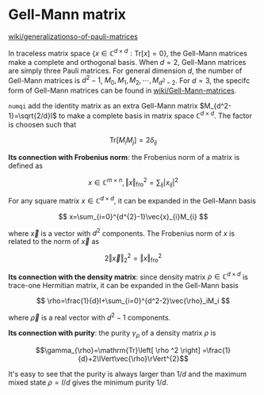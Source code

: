 # Gell-Mann matrix

[wiki/generalizationso-of-pauli-matrices](https://en.wikipedia.org/wiki/Generalizations_of_Pauli_matrices)

In traceless matrix space $\lbrace x\in\mathbb{C}^{d\times d}:\mathrm{Tr}[x]=0\rbrace$, the Gell-Mann matrices make a complete and orthogonal basis. When $d=2$, Gell-Mann matrices are simply three Pauli matrices. For general dimension $d$, the number of Gell-Mann matrices is $d^2-1$, $M_0,M_1,M_2,\cdots,M_{d^2-2}$. For $d=3$, the specifc form of Gell-Mann matrices can be found in [wiki/Gell-Mann-matrices](https://en.wikipedia.org/wiki/Gell-Mann_matrices).

`numqi` add the identity matrix as an extra Gell-Mann matrix $M_{d^2-1}=\sqrt{2/d}I$ to make a complete basis in matrix space $\mathbb{C}^{d\times d}$. The factor is choosen such that

$$\mathrm{Tr}[M_iM_j]=2\delta_{ij}$$

**Its connection with Frobenius norm**: the Frobenius norm of a matrix is defined as

$$x\in\mathbb{C}^{m\times n},\left\Vert x\right\Vert _{\mathrm{fro}}^{2}=\sum_{ij}\left|x_{ij}\right|^{2}$$

For any square matrix $x\in\mathbb{C}^{d\times d}$, it can be expanded in the Gell-Mann basis

$$ x=\sum_{i=0}^{d^{2}-1}\vec{x}_{i}M_{i} $$

where $\vec{x}$ is a vector with $d^2$ components. The Frobenius norm of $x$ is related to the norm of $\vec{x}$ as

$$ 2\left\Vert \vec{x}\right\Vert _{2}^{2}=\left\Vert x\right\Vert _{\mathrm{fro}}^{2} $$

**Its connection with the density matrix**: since density matrix $\rho\in\mathbb{C}^{d\times d}$ is trace-one Hermitian matrix, it can be expanded in the Gell-Mann basis

$$ \rho=\frac{1}{d}I+\sum_{i=0}^{d^2-2}\vec{\rho}_iM_i $$

where $\vec{\rho}$ is a real vector with $d^2-1$ components.

**Its connection with purity**: the purity $\gamma_{\rho}$ of a density matrix $\rho$ is

$$\gamma_{\rho}=\mathrm{Tr}\left[ \rho ^2 \right] =\frac{1}{d}+2\lVert\vec{\rho}\rVert^{2}$$

It's easy to see that the purity is always larger than $1/d$ and the maximum mixed state $\rho=I/d$ gives the minimum purity $1/d$.
